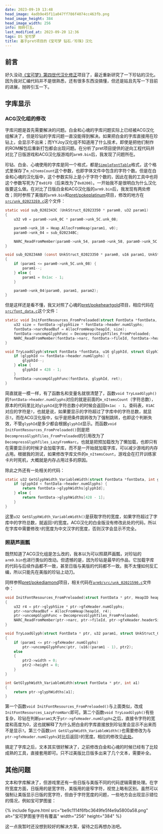 ```yaml
---
date: 2023-09-19 13:48
head_image: 4adb9e45f11a047ff786f4074cc463fb.png
head_image_height: 384
head_image_width: 256
info: 抛砖引玉。
last_modified_at: 2023-09-20 12:36
tags: DS 宝可梦
title: 基于pret项目的《宝可梦 钻石／珍珠》汉化
---
```

## 前言
好久没动[《宝可梦》第四世代汉化修正](https://xzonn.top/PokemonChineseTranslationRevise/)项目了，最近重新研究了一下珍钻的汉化。因为我对汇编代码并不是很熟悉，还有很多东西没搞懂，但还是姑且先写一下目前的进展，抛砖引玉一下。

## 字库显示
### ACG汉化组的修改
字库问题是首先需要解决的问题。白金和心魂的字库问题实际上已经被ACG汉化组解决了，但是珍钻的字库问题一直没能得到解决。如果把白金的字库直接用在珍钻上，会显示不出来；而YYJoy汉化组不知道用了什么技术，即使是把他们制作的ROM解包后重新打包都会出现问题。在分析了pret项目提供的逆向工程代码并对比了日版游戏和ACG汉化版游戏的`arm9.bin`后，我发现了问题所在。

珍钻、白金、心魂使用的字库是同一个格式，都是[`SimpleFontTable`](https://github.com/Xzonn/PCTRTools/blob/master/NARCFileReadingDLL/SimpleFontTable.cs)格式，这个格式里保存了`m_nItemsCount`这个参数，也即字体文件中包含的字符个数。但是在白金和心魂的汉化版中，这个参数实际上是小于字符个数的，因此在我的工具中也将这个参数写死为了`0x01FD`（后来改为了`0x0200`）。一开始我不是很明白为什么汉化版要这么做。在对比了日版白金和ACG汉化版的`arm9.bin`后，我发现有两处修改；同时参照了美版的`arm9.bin`和[pret/pokeplatinum](https://github.com/pret/pokeplatinum)项目，修改的地方在[`src/unk_020232E0.c`](https://github.com/pret/pokeplatinum/blob/e1844cadc0808eb252104fa06bc117bb9c5c6f78/src/unk_020232E0.c)这个文件：

``` c
static void sub_0202343C (UnkStruct_02023350 * param0, u32 param1)
{
    u32 v0 = param0->unk_0C * param0->unk_5C.unk_08;

    param0->unk_10 = Heap_AllocFromHeap(param1, v0);
    param0->unk_04 = sub_020234BC;

    NARC_ReadFromMember(param0->unk_54, param0->unk_58, param0->unk_5C.unk_00, v0, param0->unk_10);
}
```

``` c
void sub_020234A0 (const UnkStruct_02023350 * param0, u16 param1, UnkStruct_02002328 * param2)
{
    if (param1 <= param0->unk_5C.unk_08) {
        param1--;
    } else {
        param1 = 0x1ac - 1;
    }

    param0->unk_04(param0, param1, param2);
}
```

但是这样还是看不懂，我又对照了心魂的[pret/pokeheartgold](https://github.com/pret/pokeheartgold)项目，相应代码在[`src/font_data.c`](https://github.com/pret/pokeheartgold/blob/f860ec8f174c46d4043c5385e4534a6019ed09e4/src/font_data.c)这个文件：

``` c
static void InitFontResources_FromPreloaded(struct FontData *fontData, HeapID heapId) {
    u32 size = fontData->glyphSize * fontData->header.numGlyphs;
    fontData->narcReadBuf = AllocFromHeap(heapId, size);
    fontData->uncompGlyphFunc = DecompressGlyphTiles_FromPreloaded;
    NARC_ReadFromMember(fontData->narc, fontData->fileId, fontData->header.headerSize, size, fontData->narcReadBuf);
}
```

``` c
void TryLoadGlyph(struct FontData *fontData, u16 glyphId, struct GlyphInfo *ret) {
    if (glyphId <= fontData->header.numGlyphs) {
        glyphId--;
    } else {
        glyphId = 428 - 1;
    }
    fontData->uncompGlyphFunc(fontData, glyphId, ret);
}
```

简直就是一模一样，有了函数名和变量名就很清楚了，函数`void TryLoadGlyph()`的`fontData->header.numGlyphs`对应的就是前面的`m_nItemsCount`（字符总数），原本的代码里比对`glyphId`比字符总数小的时候会返回`0x1ac - 1`，查码表，`01AC`对应的字符是`?`，也就是说，如果要显示的字符超过了字库中的字符总数，就显示`?`。而在ACG汉化版中，似乎是把条件跳转改为了强制跳转，也即这个判断失效，不管`glyphId`是多少都会根据`glyphId`显示。而函数`void InitFontResources_FromPreloaded()`则是把`DecompressGlyphTiles_FromPreloaded`的引用改为了`DecompressGlyphTiles_LazyFromNarc`，也就是把预加载改为了懒加载，也即只有在需要显示的时候才会加载字库，而不是一开始就加载字库，可以减少游戏的内存占用。根据我的测试，如果修改字库文件的`m_nItemsCount`，游戏会在打开训练家卡片时死机，大概就是内存占用过多的原因。

除此之外还有一处相关的代码：

``` c
static u32 GetGlyphWidth_VariableWidth(struct FontData *fontData, int glyphId) {
    if (glyphId < fontData->header.numGlyphs) {
        return fontData->glyphWidths[glyphId];
    } else {
        return fontData->glyphWidths[428 - 1];
    }
}
```

这里`u32 GetGlyphWidth_VariableWidth()`是获取字符的宽度，如果字符超过了字库中的字符总数，就返回`?`的宽度。ACG汉化的白金版没有修改此处的代码，所以在字库中需要修改`?`的宽度为中文汉字的宽度，否则汉字会显示不完全。

### 照葫芦画瓢
既然知道了ACG汉化组是怎么改的，我本以为可以照葫芦画瓢，对珍钻的`arm9.bin`也进行类似的改动。但遗憾的是，因为珍钻是最早的作品，它加载字库的代码与后续作品都不一致，甚至日版与美版的代码都不一致。我不太懂如何反汇编，所以只能先在美版的珍钻上动刀。

同样参照[pret/pokediamond](https://github.com/pret/pokediamond)项目，相关代码在[`arm9/src/unk_02021590.c`](https://github.com/pret/pokediamond/blob/31ff8cec15a9ef26dc38016f5093d87ea027ed80/arm9/src/unk_02021590.c)文件中：

``` c
void InitFontResources_FromPreloaded(struct FontData * ptr, HeapID heapId)
{
    u32 r4 = ptr->glyphSize * ptr->gfxHeader.numGlyphs;
    ptr->narcReadBuf = AllocFromHeap(heapId, r4);
    ptr->uncompGlyphFunc = DecompressGlyphTiles_FromPreloaded;
    NARC_ReadFromMember(ptr->narc, ptr->fileId, ptr->gfxHeader.headerSize, r4, ptr->narcReadBuf);
}
```

``` c
void TryLoadGlyph(struct FontData * ptr, u32 param1, struct UnkStruct_02002C14_sub * ptr2)
{
    if (param1 <= ptr->gfxHeader.numGlyphs)
        ptr->uncompGlyphFunc(ptr, (u16)(param1 - 1), ptr2);
    else
    {
        ptr2->width = 0;
        ptr2->height = 0;
    }
}
```

``` c
int GetGlyphWidth_VariableWidth(struct FontData * ptr, int a1)
{
    return ptr->glyphWidths[a1];
}
```

第一个函数`void InitFontResources_FromPreloaded()`与上面类似，改成`InitFontResources_LazyFromNarc`即可。第二个函数`void TryLoadGlyph()`有些复杂，珍钻在判断`param1`大于`ptr->gfxHeader.numGlyphs`之后，直接令字符的宽度和高度为0，这也就解释了为什么把白金的字库直接放到珍钻里会显示不出来而不是显示`?`。第三个函数`int GetGlyphWidth_VariableWidth()`也需要修改为与`ptr->gfxHeader.numGlyphs`对比后返回`?`的宽度。相应的修改见[此处](https://github.com/Xzonn/PokemonDP/commit/c6c8a7ffd417dba8e9bcbff5dd2d61a35868ef89#diff-69e33afa36adeafe702298b9480af599efc6e6b73492cae35969608c10f77e9f)。

搞定了字库之后，文本其实很好解决了，之前修改白金和心魂的时候已经有了比较成熟的工具，直接套用即可。只不过美版比日版多出来了几个文本，需要补全。

## 其他问题
文本和字库解决了，但游戏里还有一些日版与美版不同的代码逻辑需要处理。在字符宽度方面，日版用的是宽字符，美版用的是窄字符，视觉上略有区别。虽然可以强制让美版显示日版的宽字符，但由于字符宽度的问题，一些地方会出现显示错位的情况，例如宝可梦图鉴：

{% include figure.html src="be9c1114f6fbc3649fe5f4e9a5800a58.png" alt="宝可梦图鉴字符有覆盖" width="256" height="384" %}

这一点我暂时还没想到较好的解决方案，留待之后再想办法吧。